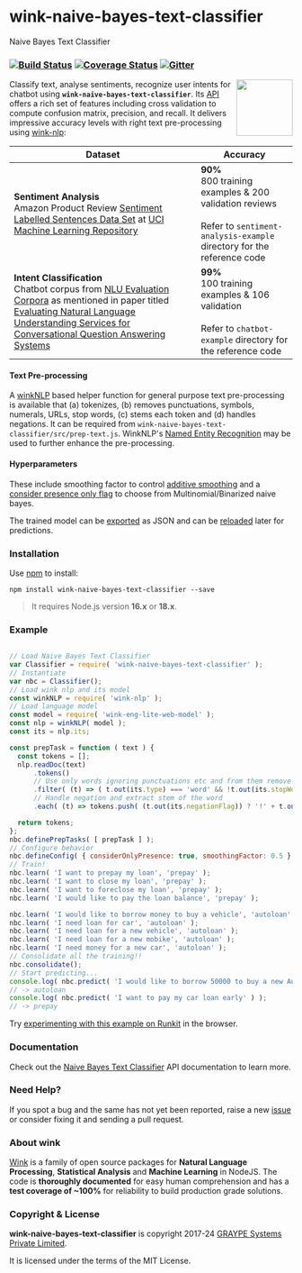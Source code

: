 
# wink-naive-bayes-text-classifier

Naive Bayes Text Classifier

### [![Build Status](https://github.com/winkjs/wink-naive-bayes-text-classifier/actions/workflows/node.js.yml/badge.svg)](https://github.com/winkjs/wink-naive-bayes-text-classifier/actions/workflows/node.js.yml/) [![Coverage Status](https://coveralls.io/repos/github/winkjs/wink-naive-bayes-text-classifier/badge.svg?branch=master)](https://coveralls.io/github/winkjs/wink-naive-bayes-text-classifier?branch=master) [![Gitter](https://img.shields.io/gitter/room/nwjs/nw.js.svg)](https://gitter.im/winkjs/Lobby)

<img align="right" src="https://decisively.github.io/wink-logos/logo-title.png" width="100px" >

Classify text, analyse sentiments, recognize user intents for chatbot using **`wink-naive-bayes-text-classifier`**. Its [API](http://winkjs.org/wink-naive-bayes-text-classifier/NaiveBayesTextClassifier.html) offers a rich set of features including cross validation to compute confusion matrix, precision, and recall. It delivers impressive accuracy levels with right text pre-processing using [wink-nlp](https://www.npmjs.com/package/wink-nlp):

| Dataset | Accuracy |
| --- | --- |
| **Sentiment Analysis**<br/>Amazon Product Review [Sentiment Labelled Sentences Data Set](https://archive.ics.uci.edu/ml/machine-learning-databases/00331/) at [UCI Machine Learning Repository](https://archive.ics.uci.edu/ml/index.php) | **90%** <br/> 800 training examples & 200 validation reviews<br/><br/>Refer to `sentiment-analysis-example` directory for the reference code |
| **Intent Classification**<br/>Chatbot corpus from [NLU Evaluation Corpora](https://github.com/sebischair/NLU-Evaluation-Corpora) as mentioned in paper titled [Evaluating Natural Language Understanding Services for Conversational Question Answering Systems](https://aclanthology.org/W17-5522.pdf) | **99%** <br/>100 training examples & 106 validation<br/><br/>Refer to `chatbot-example` directory for the reference code |

#### Text Pre-processing
A [winkNLP](https://github.com/winkjs/wink-nlp) based helper function for general purpose text pre-processing is available that (a) tokenizes, (b) removes punctuations, symbols, numerals, URLs, stop words, (c) stems each token and (d) handles negations. It can be required from `wink-naive-bayes-text-classifier/src/prep-text.js`. WinkNLP's [Named Entity Recognition](https://winkjs.org/wink-nlp/getting-started.html) may be used to further enhance the pre-processing.

#### Hyperparameters
These include smoothing factor to control [additive smoothing](https://winkjs.org/wink-naive-bayes-text-classifier/NaiveBayesTextClassifier.html#defineConfig) and a [consider presence only flag](https://winkjs.org/wink-naive-bayes-text-classifier/NaiveBayesTextClassifier.html#defineConfig) to choose from Multinomial/Binarized naive bayes.

The trained model can be [exported](https://winkjs.org/wink-naive-bayes-text-classifier/NaiveBayesTextClassifier.html#exportJSON) as JSON and can be [reloaded](https://winkjs.org/wink-naive-bayes-text-classifier/NaiveBayesTextClassifier.html#importJSON) later for predictions.


### Installation
Use [npm](https://www.npmjs.com/package/wink-naive-bayes-text-classifier) to install:
```
npm install wink-naive-bayes-text-classifier --save
```

> It requires Node.js version **16.x** or **18.x**.

### Example
```javascript

// Load Naive Bayes Text Classifier
var Classifier = require( 'wink-naive-bayes-text-classifier' );
// Instantiate
var nbc = Classifier();
// Load wink nlp and its model
const winkNLP = require( 'wink-nlp' );
// Load language model
const model = require( 'wink-eng-lite-web-model' );
const nlp = winkNLP( model );
const its = nlp.its;

const prepTask = function ( text ) {
  const tokens = [];
  nlp.readDoc(text)
      .tokens()
      // Use only words ignoring punctuations etc and from them remove stop words
      .filter( (t) => ( t.out(its.type) === 'word' && !t.out(its.stopWordFlag) ) )
      // Handle negation and extract stem of the word
      .each( (t) => tokens.push( (t.out(its.negationFlag)) ? '!' + t.out(its.stem) : t.out(its.stem) ) );

  return tokens;
};
nbc.definePrepTasks( [ prepTask ] );
// Configure behavior
nbc.defineConfig( { considerOnlyPresence: true, smoothingFactor: 0.5 } );
// Train!
nbc.learn( 'I want to prepay my loan', 'prepay' );
nbc.learn( 'I want to close my loan', 'prepay' );
nbc.learn( 'I want to foreclose my loan', 'prepay' );
nbc.learn( 'I would like to pay the loan balance', 'prepay' );

nbc.learn( 'I would like to borrow money to buy a vehicle', 'autoloan' );
nbc.learn( 'I need loan for car', 'autoloan' );
nbc.learn( 'I need loan for a new vehicle', 'autoloan' );
nbc.learn( 'I need loan for a new mobike', 'autoloan' );
nbc.learn( 'I need money for a new car', 'autoloan' );
// Consolidate all the training!!
nbc.consolidate();
// Start predicting...
console.log( nbc.predict( 'I would like to borrow 50000 to buy a new Audi R8 in New York' ) );
// -> autoloan
console.log( nbc.predict( 'I want to pay my car loan early' ) );
// -> prepay
```

Try [experimenting with this example on Runkit](https://npm.runkit.com/wink-naive-bayes-text-classifier) in the browser.

### Documentation
Check out the [Naive Bayes Text Classifier](http://winkjs.org/wink-naive-bayes-text-classifier/) API documentation to learn more.

### Need Help?
If you spot a bug and the same has not yet been reported, raise a new [issue](https://github.com/winkjs/wink-naive-bayes-text-classifier/issues) or consider fixing it and sending a pull request.

### About wink
[Wink](http://winkjs.org/) is a family of open source packages for **Natural Language Processing**, **Statistical Analysis** and **Machine Learning** in NodeJS. The code is **thoroughly documented** for easy human comprehension and has a **test coverage of ~100%** for reliability to build production grade solutions.


### Copyright & License
**wink-naive-bayes-text-classifier** is copyright 2017-24 [GRAYPE Systems Private Limited](http://graype.in/).

It is licensed under the terms of the MIT License.
